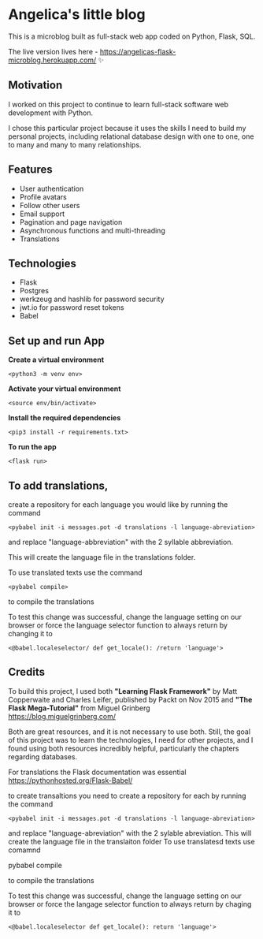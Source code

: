 # Angelica's little blog

This is a microblog built as full-stack web app coded on Python, Flask, SQL.

The live version lives here - https://angelicas-flask-microblog.herokuapp.com/ ✨

## Motivation

I worked on this project to continue to learn full-stack software web development with Python.

I chose this particular project because it uses the skills I need to build my personal projects, including relational database design with one to one, one to many and many to many relationships.

## Features

- User authentication
- Profile avatars
- Follow other users
- Email support
- Pagination and page navigation
- Asynchronous functions and multi-threading
- Translations

## Technologies

- Flask
- Postgres
- werkzeug and hashlib for password security
- jwt.io for password reset tokens
- Babel

## Set up and run App

**Create a virtual environment**

`<python3 -m venv env>`

**Activate your virtual environment**

`<source env/bin/activate>`

**Install the required dependencies**

`<pip3 install -r requirements.txt>`

**To run the app**

`<flask run>`

## To add translations,

create a repository for each language you would like by running the command

`<pybabel init -i messages.pot -d translations -l language-abreviation>`

and replace "language-abbreviation" with the 2 syllable abbreviation.

This will create the language file in the translations folder.

To use translated texts use the command

`<pybabel compile>`

to compile the translations

To test this change was successful, change the language setting on our browser or force the language selector function to always return by changing it to

`<@babel.localeselector/ def get_locale(): /return 'language'>`

## Credits

To build this project, I used both **"Learning Flask Framework"** by Matt Copperwaite and Charles Leifer, published by Packt on Nov 2015 and **"The Flask Mega-Tutorial"** from Miguel Grinberg https://blog.miguelgrinberg.com/

Both are great resources, and it is not necessary to use both. Still, the goal of this project was to learn the technologies, I need for other projects, and I found using both resources incredibly helpful, particularly the chapters regarding databases.

For translations the Flask documentation was essential
https://pythonhosted.org/Flask-Babel/

to create transaltions you need to create a repository for each by running the command

`<pybabel init -i messages.pot -d translations -l language-abreviation>`

and replace "language-abreviation" with the 2 sylable abreviation.
This will create the language file in the translaiton folder
To use translatesd texts use comamnd

pybabel compile

to compile the translations

To test this change was successful, change the language setting on our browser or force the langage selector function to always return by chaging it to

`<@babel.localeselector def get_locale(): return 'language'>`
